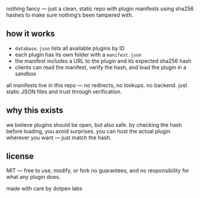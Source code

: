 nothing fancy — just a clean, static repo with plugin manifests
using sha256 hashes to make sure nothing’s been tampered with.




## how it works

* `database.json` lists all available plugins by ID
* each plugin has its own folder with a `manifest.json`
* the manifest includes a URL to the plugin and its expected sha256 hash
* clients can read the manifest, verify the hash, and load the plugin in a sandbox

all manifests live in this repo — no redirects, no lookups.
no backend. just static JSON files and trust through verification.



## why this exists

we believe plugins should be open, but also safe.
by checking the hash before loading, you avoid surprises.
you can host the actual plugin wherever you want — just match the hash.



## license

MIT — free to use, modify, or fork
no guarantees, and no responsibility for what any plugin does.






made with care by dotpen labs
